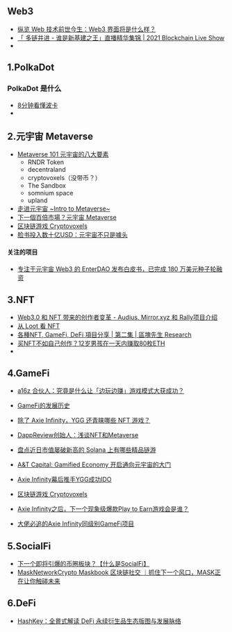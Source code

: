 
## Web3
- [纵览 Web 技术前世今生：Web3 界面将是什么样？](https://www.chainnews.com/articles/680126177929.htm)
- [「 多链并进 - 谁是新基建之王」直播精华集锦 | 2021 Blockchain Live Show](https://www.chainnews.com/articles/460302164316.htm)
- 

## 1.PolkaDot

### PolkaDot 是什么

- [8分钟看懂波卡](https://www.youtube.com/watch?v=jTNDzHLRRuM&t=319s)
- 



## 2.元宇宙 Metaverse

- [Metaverse 101 元宇宙的八大要素](https://www.bilibili.com/video/BV1X3411B7Na?spm_id_from=333.999.0.0)
  - RNDR Token
  - decentraland
  - cryptovoxels（没带币？）
  - The Sandbox
  - somnium space
  - upland
- [走进元宇宙 ~Intro to Metaverse~](https://www.bilibili.com/video/BV1nv411A7nC?spm_id_from=333.999.0.0)
- [下一個百倍市場？元宇宙 Metaverse](https://www.youtube.com/watch?v=GzHlzTcJub8&t=1041s)
- [区块链游戏 Cryptovoxels](https://www.bilibili.com/video/BV1yQ4y167UL?spm_id_from=333.999.0.0)
- [脸书投入数十亿USD：元宇宙不只是噱头](https://www.bilibili.com/video/BV1564y1879f?spm_id_from=333.999.0.0)


#### 关注的项目

- [专注于元宇宙 Web3 的 EnterDAO 发布白皮书，已完成 180 万美元种子轮融资](https://www.chainnews.com/news/632154644574.htm)

## 3.NFT
- [Web3.0 和 NFT 带来的创作者变革 - Audius, Mirror.xyz 和 Rally项目介绍 ](https://www.youtube.com/watch?v=XgWP8PHhXow)
- [从 Loot 看 NFT](https://www.bilibili.com/video/BV15f4y1w7eP?spm_id_from=333.999.0.0)
- [各種NFT, GameFi, DeFi 項目分享 | 第二集 | 區塊先生 Research](https://www.youtube.com/watch?v=jKEVxiQQKxw&t=68s)
- [买NFT不如自己创作？12岁男孩在一天内赚取80枚ETH](https://m.bitalk.com/news/detail/525551197495627776)
- 


## 4.GameFi

- [a16z 合伙人：究竟是什么让「边玩边赚」游戏模式大获成功？](https://www.chainnews.com/articles/658402597993.htm)
- [GameFi的发展历史](https://www.bilibili.com/video/BV1Zo4y1m7t3?spm_id_from=333.999.0.0)
- [除了 Axie Infinity，YGG 还青睐哪些 NFT 游戏？
](https://www.chainnews.com/articles/373029919838.htm)
- [DappReview创始人：浅谈NFT和Metaverse
](https://www.jinse.com/blockchain/1113740.html)
- [盘点近日市值屡破新高的 Solana 上有哪些精品链游](https://www.chainnews.com/articles/927338764332.htm)
- [A&T Capital: Gamified Economy 开启通向元宇宙的大门](https://www.chainnews.com/articles/132294409674.htm)

- [Axie Infinity幕后推手YGG成功IDO](https://www.feixiaohao.co/news/10205316.html)

- [区块链游戏 Cryptovoxels](https://www.bilibili.com/video/BV1yQ4y167UL?spm_id_from=333.999.0.0)
- [Axie Infinity之后，下一个现象级爆款Play to Earn游戏会是谁？](https://www.feixiaohao.co/news/10167615.html)
- [大佬必追的Axie Infinity同级别GameFi项目](https://www.feixiaohao.co/news/10214364.html)


## 5.SocialFi

- [下一个即将引爆的币圈板块？【什么是SocialFi】](https://www.youtube.com/watch?v=Mpe8LEZLZ4Y)
- [MaskNetworkCrypto Maskbook 区块链社交 ｜抓住下一个风口，MASK正在让你触碰未来](https://www.youtube.com/watch?v=tGL-o0JtYXg&t=416s)


## 6.DeFi

- [HashKey：全景式解读 DeFi 永续衍生品生态版图与发展脉络](https://www.chainnews.com/articles/546845106634.htm)
